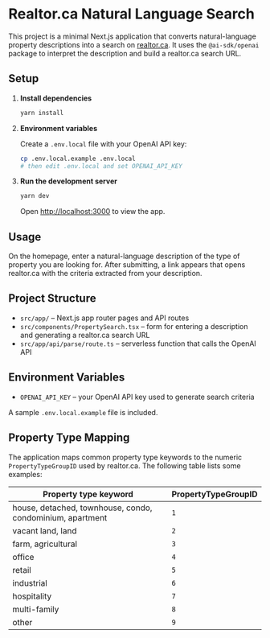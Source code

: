 # Realtor.ca Natural Language Search

This project is a minimal Next.js application that converts natural-language property descriptions into a search on [realtor.ca](https://www.realtor.ca/). It uses the `@ai-sdk/openai` package to interpret the description and build a realtor.ca search URL.

## Setup

1. **Install dependencies**
   ```bash
   yarn install
   ```

2. **Environment variables**

   Create a `.env.local` file with your OpenAI API key:
   ```bash
   cp .env.local.example .env.local
   # then edit .env.local and set OPENAI_API_KEY
   ```

3. **Run the development server**
   ```bash
   yarn dev
   ```
   Open [http://localhost:3000](http://localhost:3000) to view the app.

## Usage

On the homepage, enter a natural-language description of the type of property you are looking for. After submitting, a link appears that opens realtor.ca with the criteria extracted from your description.

## Project Structure

- `src/app/` – Next.js app router pages and API routes
- `src/components/PropertySearch.tsx` – form for entering a description and generating a realtor.ca search URL
- `src/app/api/parse/route.ts` – serverless function that calls the OpenAI API

## Environment Variables

- `OPENAI_API_KEY` – your OpenAI API key used to generate search criteria

A sample `.env.local.example` file is included.

## Property Type Mapping

The application maps common property type keywords to the numeric `PropertyTypeGroupID`
used by realtor.ca. The following table lists some examples:

| Property type keyword | PropertyTypeGroupID |
| -------------------- | ------------------ |
| house, detached, townhouse, condo, condominium, apartment | `1` |
| vacant land, land | `2` |
| farm, agricultural | `3` |
| office | `4` |
| retail | `5` |
| industrial | `6` |
| hospitality | `7` |
| multi-family | `8` |
| other | `9` |
